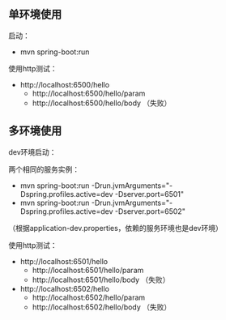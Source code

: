 
## 单环境使用

启动：
- mvn spring-boot:run

使用http测试：
- http://localhost:6500/hello
  - http://localhost:6500/hello/param
  - http://localhost:6500/hello/body （失败）
  
## 多环境使用

dev环境启动：

两个相同的服务实例：
- mvn spring-boot:run -Drun.jvmArguments="-Dspring.profiles.active=dev -Dserver.port=6501"
- mvn spring-boot:run -Drun.jvmArguments="-Dspring.profiles.active=dev -Dserver.port=6502"

（根据application-dev.properties，依赖的服务环境也是dev环境）

使用http测试：
- http://localhost:6501/hello
  - http://localhost:6501/hello/param
  - http://localhost:6501/hello/body （失败）
- http://localhost:6502/hello
  - http://localhost:6502/hello/param
  - http://localhost:6502/hello/body （失败）